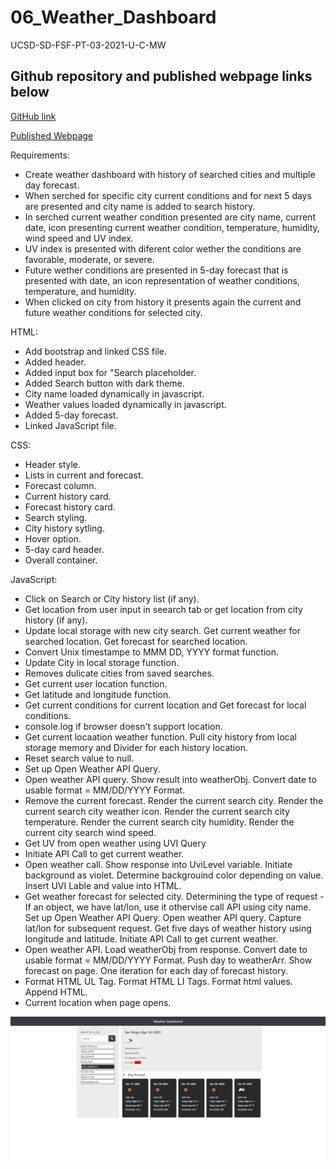 # 06_Weather_Dashboard

UCSD-SD-FSF-PT-03-2021-U-C-MW

## Github repository and published webpage links below

[GitHub link](https://github.com/djony88/06_Weather_Dashboard)

[Published Webpage](https://djony88.github.io/06_Weather_Dashboard/)

Requirements:

* Create weather dashboard with history of searched cities and multiple day forecast.
* When serched for specific city current conditions and for next 5 days are presented and city name is added to search history.
* In serched current weather condition presented are city name, current date, icon presenting current weather condition, temperature, humidity, wind speed and UV index.
* UV index is presented with diferent color wether the conditions are favorable, moderate, or severe.
* Future wether conditions are presented in 5-day forecast that is presented with date, an icon representation of weather conditions, temperature, and humidity.
* When clicked on city from history it presents again the current and future weather conditions for selected city.

HTML:

* Add bootstrap and linked CSS file.
* Added header.
* Added input box for "Search placeholder.
* Added Search button with dark theme.
* City name loaded dynamically in javascript.
* Weather values loaded dynamically in javascript.
* Added 5-day forecast.
* Linked JavaScript file.

CSS:

* Header style.
* Lists in current and forecast.
* Forecast column.
* Current history card.
* Forecast history card.
* Search styling.
* City history sytling.
* Hover option.
* 5-day card header.
* Overall container.

JavaScript:

* Click on Search or City history list (if any).
* Get location from user input in seearch tab or get location from city history (if any).
* Update local storage with new city search. Get current weather for searched location. Get forecast for searched location.
* Convert Unix timestampe to MMM DD, YYYY format function.
* Update City in local storage function. 
* Removes dulicate cities from saved searches.
* Get current user location function. 
* Get latitude and longitude function. 
* Get current conditions for current location and Get forecast for local conditions.
* console.log if browser doesn't support location.
* Get current locaation weather function. Pull city history from local storage memory and Divider for each history location.
* Reset search value to null.
* Set up Open Weather API Query. 
* Open weather API query. Show result into weatherObj. Convert date to usable format = MM/DD/YYYY Format.
* Remove the current forecast. Render the current search city. Render the current search city weather icon. Render the current search city temperature. Render the current search city humidity. Render the current city search wind speed.
* Get UV from open weather using UVI Query
* Initiate API Call to get current weather.
* Open weather call. Show response into UviLevel variable. Initiate background as violet. Determine backgrouind color depending on value. Insert UVI Lable and value into HTML.
* Get weather forecast for selected city. Determining the type of request - If an object, we have lat/lon, use it othervise call API using city name. Set up Open Weather API Query. Open weather API query. Capture lat/lon for subsequent request. Get five days of weather history using longitude and latitude. Initiate API Call to get current weather.
* Open weather API. Load weatherObj from response. Convert date to usable format = MM/DD/YYYY Format. Push day to weatherArr. Show forecast on page. One iteration for each day of forecast history.
* Format HTML UL Tag. Format HTML LI Tags. Format html values. Append HTML. 
* Current location when page opens.

![Webpage preview](./Assets/Images/Screenshot.png)
